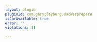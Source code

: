```yaml
---
layout: plugin
pluginId: com.garyclayburg.dockerprepare
isJarAvailable: true
error: ''
violations: []

---
```

